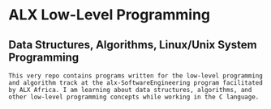 <h1> ALX Low-Level Programming </h1>

<h2> Data Structures, Algorithms, Linux/Unix System Programming </h2>

	This very repo contains programs written for the low-level programming and algorithm track at the alx-SoftwareEngineering program facilitated by ALX Africa. I am learning about data structures, algorithms, and other low-level programming concepts while working in the C language.

